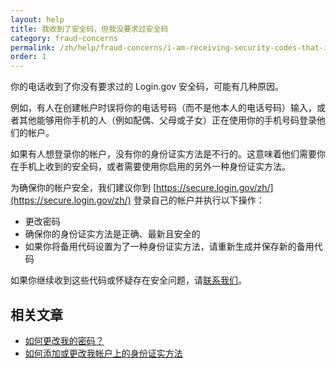 ```yaml
---
layout: help
title: 我收到了安全码，但我没要求过安全码
category: fraud-concerns
permalink: /zh/help/fraud-concerns/i-am-receiving-security-codes-that-i-did-not-request/
order: 1
---
```


你的电话收到了你没有要求过的 Login.gov 安全码，可能有几种原因。

例如，有人在创建帐户时误将你的电话号码（而不是他本人的电话号码）输入，或者其他能够用你手机的人（例如配偶、父母或子女）正在使用你的手机号码登录他们的帐户。

如果有人想登录你的帐户，没有你的身份证实方法是不行的。这意味着他们需要你在手机上收到的安全码，或者需要使用你启用的另外一种身份证实方法。

为确保你的帐户安全，我们建议你到 [https://secure.login.gov/zh/](https://secure.login.gov/zh/) 登录自己的帐户并执行以下操作：

* 更改密码
* 确保你的身份证实方法是正确、最新且安全的
* 如果你将备用代码设置为了一种身份证实方法，请重新生成并保存新的备用代码

如果你继续收到这些代码或怀疑存在安全问题，请[联系我们](https://login.gov/zh/contact/)。


## 相关文章

* [如何更改我的密码？](/zh/help/manage-your-account/change-your-password/)
* [如何添加或更改我帐户上的身份证实方法](/zh/help/manage-your-account/add-or-change-your-authentication-method/)
